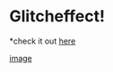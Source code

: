 # Glitcheffect!

*check it out [here](https://nx17bruh.github.io/Glitcheffect/)

[image](https://github.com/nx17bruh/Glitcheffect/assets/134150626/32ce80e3-1e93-474e-8d18-a2c7bca05529)
